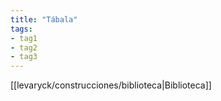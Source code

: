 ```yaml
---
title: "Tábala"
tags:
- tag1
- tag2
- tag3
---
```


[[levaryck/construcciones/biblioteca|Biblioteca]]

